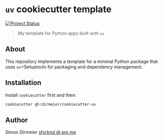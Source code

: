 # `uv` cookiecutter template

[![Project Status](http://www.repostatus.org/badges/latest/concept.svg)](http://www.repostatus.org/#concept)

> My template for Python apps built with `uv`

## About

This repository implements a template for a minimal Python package that uses `uv`+Setuptools for packaging and dependency management.

## Installation

Install `cookiecutter` first and then:

```bash
cookiecutter gh:dirmeier/cookiecutter-uv
```

## Author

Simon Dirmeier <a href="mailto:sfyrbnd @ pm me">sfyrbnd @ pm me</a>
